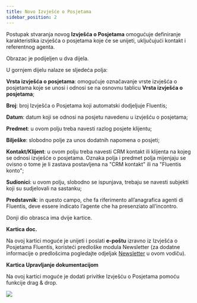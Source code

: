 ```yaml
---
title: Novo Izvješće o Posjetama
sidebar_position: 2
---
```


Postupak stvaranja novog **Izvješća o Posjetama** omogućuje definiranje karakteristika izvješća o posjetama koje će se unijeti, uključujući kontakt i referentnog agenta.

Obrazac je podijeljen u dva dijela.

U gornjem dijelu nalaze se sljedeća polja:  

**Vrsta izvješća o posjetama**: omogućuje označavanje vrste izvješća o posjetama koje se unosi i odnosi se na osnovnu tablicu **Vrsta izvješća o posjetama**;


**Broj**: broj Izvješća o Posjetama koji automatski dodjeljuje Fluentis;

**Datum**: datum koji se odnosi na posjetu navedenu u izvješću o posjetama;

**Predmet**: u ovom polju treba navesti razlog posjete klijentu;

**Bilješke**: slobodno polje za unos dodatnih napomena o posjeti;

**Kontakt/Klijent**: u ovom polju treba navesti CRM kontakt ili klijenta na kojeg se odnosi izvješće o posjetama. Oznaka polja i predmet polja mijenjaju se ovisno o tome je li zastava postavljena na "CRM kontakt" ili na "Fluentis konto";

**Sudionici**: u ovom polju, slobodno se ispunjava, trebaju se navesti subjekti koji su sudjelovali na sastanku;

**Predstavnik**: in questo campo, che fa riferimento all’anagrafica agenti di Fluentis, deve essere indicato l’agente che ha presenziato all’incontro.

Donji dio obrasca ima dvije kartice.

**Kartica doc.**

Na ovoj kartici moguće je unijeti i poslati **e-poštu** izravno iz Izvješća o Posjetama Fluentis, koristeći predloške modula Newsletter (za dodatne informacije o predlošcima pogledajte odjeljak [Newsletter](/docs/crm/budget-marketing-automation/newsletter/new-newsletter) u ovom vodiču).


**Kartica Upravljanje dokumentacijom**

Na ovoj kartici moguće je dodati privitke Izvješću o Posjetama pomoću funkcije drag & drop.

![](/img/it-it/applications/crm/visit-report/document.png)


